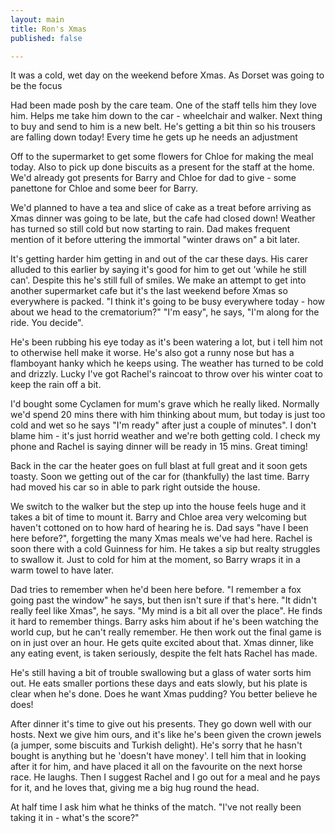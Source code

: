 ```yaml
---
layout: main
title: Ron's Xmas
published: false

---
```

It was a cold, wet day on the weekend before Xmas. As Dorset was going to be the focus

Had been made posh by the care team. One of the staff tells him they love him. Helps me take him down to the car - wheelchair and walker. Next thing to buy and send to him is a new belt. He's getting a bit thin so his trousers are falling down today! Every time he gets up he needs an adjustment

Off to the supermarket to get some flowers for Chloe for making the meal today. Also to pick up done biscuits as a present for the staff at the home. We'd already got presents for Barry and Chloe for dad to give - some panettone for Chloe and some beer for Barry.

We'd planned to have a tea and slice of cake as a treat before arriving as Xmas dinner was going to be late, but the cafe had closed down! Weather has turned so still cold but now starting to rain. Dad makes frequent mention of it before uttering the immortal "winter draws on" a bit later.

It's getting harder him getting in and out of the car these days. His carer alluded to this earlier by saying it's good for him to get out 'while he still can'. Despite this he's still full of smiles. We make an attempt to get into another supermarket cafe but it's the last weekend before Xmas so everywhere is packed. "I think it's going to be busy everywhere today - how about we head to the crematorium?" "I'm easy", he says, "I'm along for the ride. You decide".

He's been rubbing his eye today as it's been watering a lot, but i tell him not to otherwise hell make it worse. He's also got a runny nose but has a flamboyant hanky which he keeps using. The weather has turned to be cold and drizzly. Lucky I've got Rachel's raincoat to throw over his winter coat to keep the rain off a bit. 

I'd bought some Cyclamen for mum's grave which he really liked. Normally we'd spend 20 mins there with him thinking about mum, but today is just too cold and wet so he says "I'm ready" after just a couple of minutes". I don't blame him - it's just horrid weather and we're both getting cold. I check my phone and Rachel is saying dinner will be ready in 15 mins. Great timing! 

Back in the car the heater goes on full blast at full great and it soon gets toasty. Soon we getting out of the car for (thankfully) the last time. Barry had moved his car so in able to park right outside the house. 

We switch to the walker but the step up into the house feels huge and it takes a bit of time to mount it. Barry and Chloe area very welcoming but haven't cottoned on to how hard of hearing he is. Dad says "have I been here before?", forgetting the many Xmas meals we've had here. Rachel is soon there with a cold Guinness for him. He takes a sip but realty struggles to swallow it. Just to cold for him at the moment, so Barry wraps it in a warm towel to have later. 

Dad tries to remember when he'd been here before. "I remember a fox going past the window" he says, but then isn't sure if that's here. "It didn't really feel like Xmas", he says. "My mind is a bit all over the place". He finds it hard to remember things. Barry asks him about if he's been watching the world cup, but he can't really remember. He then work out the final game is on in just over an hour. He gets quite excited about that. Xmas dinner, like any eating event, is taken seriously, despite the felt hats Rachel has made. 

He's still having a bit of trouble swallowing but a glass of water sorts him out. He eats smaller portions these days and eats slowly, but his plate is clear when he's done. Does he want Xmas pudding? You better believe he does! 

After dinner it's time to give out his presents. They go down well with our hosts. Next we give him ours, and it's like he's been given the crown jewels (a jumper, some biscuits and Turkish delight). He's sorry that he hasn't bought is anything but he 'doesn't have money'. I tell him that in looking after it for him, and have placed it all on the favourite on the next horse race. He laughs. Then I suggest Rachel and I go out for a meal and he pays for it, and he loves that, giving me a big hug round the head. 

At half time I ask him what he thinks of the match. "I've not really been taking it in - what's the score?"